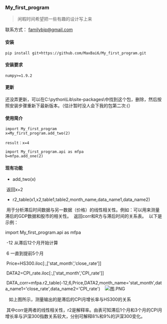 ### My_first_program

>闲暇时间希望把一些有趣的设计写上来

联系方式：
familybjp@gmail.com



#### 安装

```
pip install git+https://github.com/MaxBai6/My_first_program.git
```
#### 安装要求
```
numpy>=1.9.2
```
#### 更新

还没弄更新，可以在C:\python\Lib\site-packages\中找到这个包，删除，然后按照安装步骤重新下最新版本。（估计暂时没人会下我的包第二次:(）

#### 使用简介

```
import My_first_program
x=My_first_program.add_two(2)

result：x=4
```
```
import My_first_program.api as mfpa
b=mfpa.add_one(2)
```


#### 现有功能

- add_two(x)

  返回x+2
- r2_table(x1,x2,table1,table2,month_name,data_name1,data_name2)

  用于分析滞后时间数据与另一数据（价格）的线性相关性。例如：可以用来测量滞后的GDP数据和股市的相关性。
  返回corr和R方与滞后时间的关系表。
  以下是示例：
  
  import My_first_program.api as mfpa
  
  -12 从滞后12个月开始计算
  
  6 一直到提前5个月
  
  Price=HS300.iloc[:,['stat_month','close_rate']]
  
  DATA2=CPI_rate.iloc[:,['stat_month','CPI_rate']]
  
  DATA_corr=mfpa.r2_table(-12,6,Price,DATA2,month_name='stat_month',data_name1='close_rate',data_name2='CPI_rate')
  
  ![图.PNG](https://github.com/MaxBai6/My_first_program/blob/master/图.PNG)
  
  
  如上图所示，测量输出的是滞后的CPI月增长率与HS300的关系
  
  其中corr是两者的线性相关性，r2是解释率。由表可知滞后1个月和3个月的CPI月增长率与沪深300指数关系较大，分别可解释8%和9%的沪深300变化。
  
